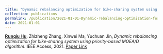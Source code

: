 ```yaml
---
title: "Dynamic rebalancing optimization for bike-sharing system using priority-based MOEA/D algorithm"
collection: publications
permalink: /publication/2021-01-01-Dynamic-rebalancing-optimization-for-bike-sharing-system-using-priority-based-MOEAD-algorithm
date: 2021-01-01
---
```

**<u>Runqiu Hu</u>**,  Zhizheng Zhang,  Xinwei Ma,  Yuchuan Jin, *Dynamic rebalancing optimization for bike-sharing system using priority-based MOEA/D algorithm*. IEEE Access, 2021.
[Paper Link](https://ieeexplore.ieee.org/document/9350254)